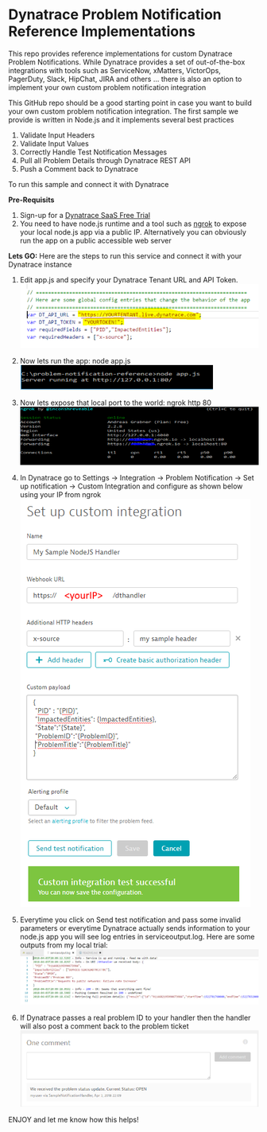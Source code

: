 # Dynatrace Problem Notification Reference Implementations
This repo provides reference implementations for custom Dynatrace Problem Notifications. While Dynatrace provides a set of out-of-the-box integrations with tools such as ServiceNow, xMatters, VictorOps, PagerDuty, Slack, HipChat, JIRA and others ... there is also an option to implement your own custom problem notification integration

This GitHub repo should be a good starting point in case you want to build your own custom problem notification integration.
The first sample we provide is written in Node.js and it implements several best practices
1. Validate Input Headers
2. Validate Input Values
3. Correctly Handle Test Notification Messages
4. Pull all Problem Details through Dynatrace REST API
5. Push a Comment back to Dynatrace

To run this sample and connect it with Dynatrace

**Pre-Requisits**
1. Sign-up for a [Dynatrace SaaS Free Trial](http://bit.ly/dtsaastrial)
2. You need to have node.js runtime and a tool such as [ngrok](https://ngrok.com/) to expose your local node.js app via a public IP. Alternatively you can obviously run the app on a public accessible web server

**Lets GO:**
Here are the steps to run this service and connect it with your Dynatrace instance

1. Edit app.js and specify your Dynatrace Tenant URL and API Token.
![](./images/editappjs.png)

2. Now lets run the app: node app.js
![](./images/runnodeapp.png)

3. Now lets expose that local port to the world: ngrok http 80
![](./images/runngrok.png)

4. In Dynatrace go to Settings -> Integration -> Problem Notification -> Set up notification -> Custom Integration and configure as shown below using your IP from ngrok
![](./images/customintegration.png)

5. Everytime you click on Send test notification and pass some invalid parameters or everytime Dynatrace actually sends information to your node.js app you will see log entries in serviceoutput.log. Here are some outputs from my local trial:
![](./images/logoutput.png)

6. If Dynatrace passes a real problem ID to your handler then the handler will also post a comment back to the problem ticket
![](./images/problemcomment.png)

ENJOY and let me know how this helps!